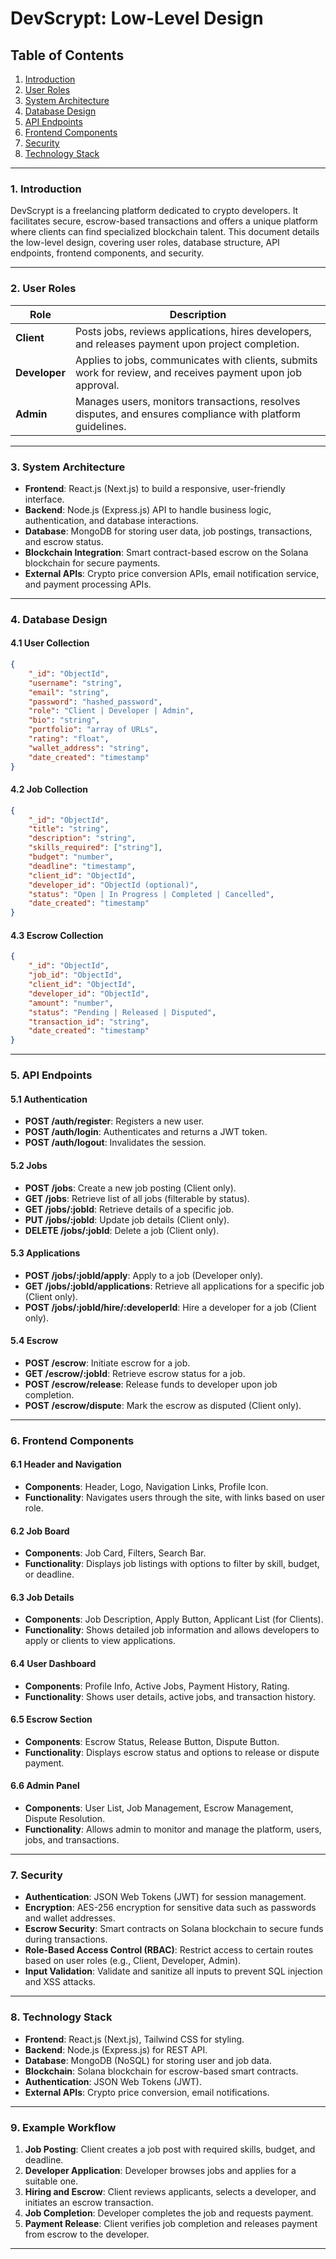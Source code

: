 

# DevScrypt: Low-Level Design

## Table of Contents
1. [Introduction](#introduction)
2. [User Roles](#user-roles)
3. [System Architecture](#system-architecture)
4. [Database Design](#database-design)
5. [API Endpoints](#api-endpoints)
6. [Frontend Components](#frontend-components)
7. [Security](#security)
8. [Technology Stack](#technology-stack)

---

### 1. Introduction
DevScrypt is a freelancing platform dedicated to crypto developers. It facilitates secure, escrow-based transactions and offers a unique platform where clients can find specialized blockchain talent. This document details the low-level design, covering user roles, database structure, API endpoints, frontend components, and security.

---

### 2. User Roles

| Role          | Description |
|---------------|-------------|
| **Client**    | Posts jobs, reviews applications, hires developers, and releases payment upon project completion. |
| **Developer** | Applies to jobs, communicates with clients, submits work for review, and receives payment upon job approval. |
| **Admin**     | Manages users, monitors transactions, resolves disputes, and ensures compliance with platform guidelines. |

---

### 3. System Architecture

- **Frontend**: React.js (Next.js) to build a responsive, user-friendly interface.
- **Backend**: Node.js (Express.js) API to handle business logic, authentication, and database interactions.
- **Database**: MongoDB for storing user data, job postings, transactions, and escrow status.
- **Blockchain Integration**: Smart contract-based escrow on the Solana blockchain for secure payments.
- **External APIs**: Crypto price conversion APIs, email notification service, and payment processing APIs.

---

### 4. Database Design

#### 4.1 User Collection

```json
{
    "_id": "ObjectId",
    "username": "string",
    "email": "string",
    "password": "hashed_password",
    "role": "Client | Developer | Admin",
    "bio": "string",
    "portfolio": "array of URLs",
    "rating": "float",
    "wallet_address": "string",
    "date_created": "timestamp"
}
```

#### 4.2 Job Collection

```json
{
    "_id": "ObjectId",
    "title": "string",
    "description": "string",
    "skills_required": ["string"],
    "budget": "number",
    "deadline": "timestamp",
    "client_id": "ObjectId",
    "developer_id": "ObjectId (optional)",
    "status": "Open | In Progress | Completed | Cancelled",
    "date_created": "timestamp"
}
```

#### 4.3 Escrow Collection

```json
{
    "_id": "ObjectId",
    "job_id": "ObjectId",
    "client_id": "ObjectId",
    "developer_id": "ObjectId",
    "amount": "number",
    "status": "Pending | Released | Disputed",
    "transaction_id": "string",
    "date_created": "timestamp"
}
```

---

### 5. API Endpoints

#### 5.1 Authentication

- **POST /auth/register**: Registers a new user.
- **POST /auth/login**: Authenticates and returns a JWT token.
- **POST /auth/logout**: Invalidates the session.

#### 5.2 Jobs

- **POST /jobs**: Create a new job posting (Client only).
- **GET /jobs**: Retrieve list of all jobs (filterable by status).
- **GET /jobs/:jobId**: Retrieve details of a specific job.
- **PUT /jobs/:jobId**: Update job details (Client only).
- **DELETE /jobs/:jobId**: Delete a job (Client only).

#### 5.3 Applications

- **POST /jobs/:jobId/apply**: Apply to a job (Developer only).
- **GET /jobs/:jobId/applications**: Retrieve all applications for a specific job (Client only).
- **POST /jobs/:jobId/hire/:developerId**: Hire a developer for a job (Client only).

#### 5.4 Escrow

- **POST /escrow**: Initiate escrow for a job.
- **GET /escrow/:jobId**: Retrieve escrow status for a job.
- **POST /escrow/release**: Release funds to developer upon job completion.
- **POST /escrow/dispute**: Mark the escrow as disputed (Client only).

---

### 6. Frontend Components

#### 6.1 Header and Navigation

- **Components**: Header, Logo, Navigation Links, Profile Icon.
- **Functionality**: Navigates users through the site, with links based on user role.

#### 6.2 Job Board

- **Components**: Job Card, Filters, Search Bar.
- **Functionality**: Displays job listings with options to filter by skill, budget, or deadline.

#### 6.3 Job Details

- **Components**: Job Description, Apply Button, Applicant List (for Clients).
- **Functionality**: Shows detailed job information and allows developers to apply or clients to view applications.

#### 6.4 User Dashboard

- **Components**: Profile Info, Active Jobs, Payment History, Rating.
- **Functionality**: Shows user details, active jobs, and transaction history.

#### 6.5 Escrow Section

- **Components**: Escrow Status, Release Button, Dispute Button.
- **Functionality**: Displays escrow status and options to release or dispute payment.

#### 6.6 Admin Panel

- **Components**: User List, Job Management, Escrow Management, Dispute Resolution.
- **Functionality**: Allows admin to monitor and manage the platform, users, jobs, and transactions.

---

### 7. Security

- **Authentication**: JSON Web Tokens (JWT) for session management.
- **Encryption**: AES-256 encryption for sensitive data such as passwords and wallet addresses.
- **Escrow Security**: Smart contracts on Solana blockchain to secure funds during transactions.
- **Role-Based Access Control (RBAC)**: Restrict access to certain routes based on user roles (e.g., Client, Developer, Admin).
- **Input Validation**: Validate and sanitize all inputs to prevent SQL injection and XSS attacks.

---

### 8. Technology Stack

- **Frontend**: React.js (Next.js), Tailwind CSS for styling.
- **Backend**: Node.js (Express.js) for REST API.
- **Database**: MongoDB (NoSQL) for storing user and job data.
- **Blockchain**: Solana blockchain for escrow-based smart contracts.
- **Authentication**: JSON Web Tokens (JWT).
- **External APIs**: Crypto price conversion, email notifications.

---

### 9. Example Workflow

1. **Job Posting**: Client creates a job post with required skills, budget, and deadline.
2. **Developer Application**: Developer browses jobs and applies for a suitable one.
3. **Hiring and Escrow**: Client reviews applicants, selects a developer, and initiates an escrow transaction.
4. **Job Completion**: Developer completes the job and requests payment.
5. **Payment Release**: Client verifies job completion and releases payment from escrow to the developer.

---